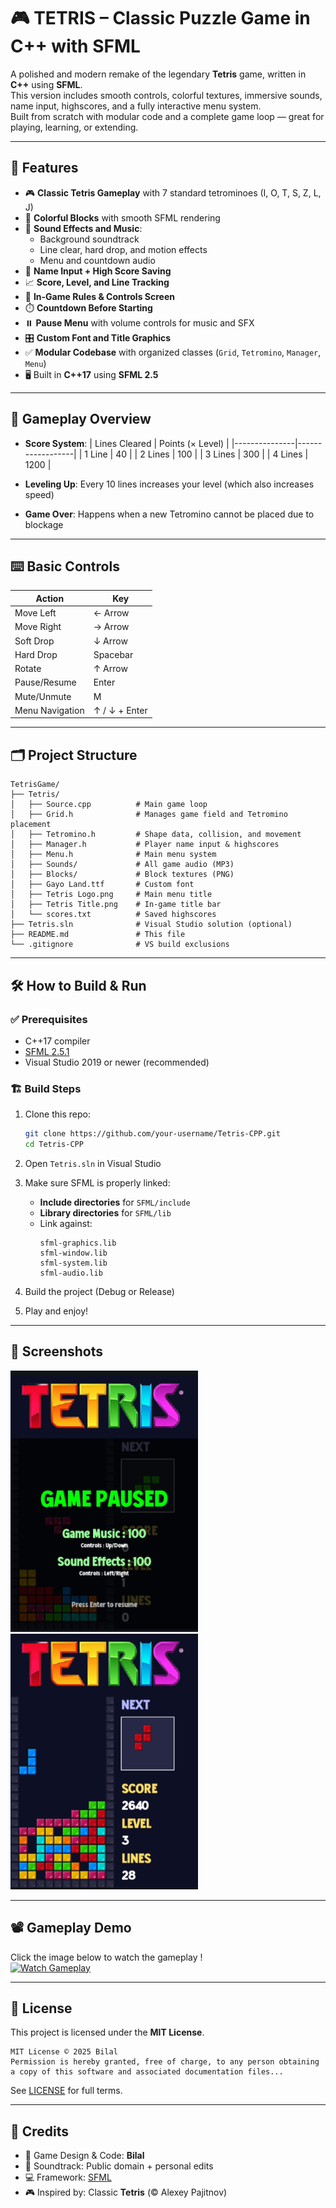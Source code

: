 
# 🎮 TETRIS – Classic Puzzle Game in C++ with SFML

A polished and modern remake of the legendary **Tetris** game, written in **C++** using **SFML**.  
This version includes smooth controls, colorful textures, immersive sounds, name input, highscores, and a fully interactive menu system.  
Built from scratch with modular code and a complete game loop — great for playing, learning, or extending.

---

## 🚀 Features

- 🎮 **Classic Tetris Gameplay** with 7 standard tetrominoes (I, O, T, S, Z, L, J)
- 🎨 **Colorful Blocks** with smooth SFML rendering
- 🎼 **Sound Effects and Music**:
  - Background soundtrack
  - Line clear, hard drop, and motion effects
  - Menu and countdown audio
- 🧠 **Name Input + High Score Saving**
- 📈 **Score, Level, and Line Tracking**
- 🧾 **In-Game Rules & Controls Screen**
- ⏱️ **Countdown Before Starting**
- ⏸️ **Pause Menu** with volume controls for music and SFX
- 🎛️ **Custom Font and Title Graphics**
- ✅ **Modular Codebase** with organized classes (`Grid`, `Tetromino`, `Manager`, `Menu`)
- 🖥️ Built in **C++17** using **SFML 2.5**

---

## 🧠 Gameplay Overview

- **Score System**:
  | Lines Cleared | Points (× Level) |
  |---------------|------------------|
  | 1 Line        | 40               |
  | 2 Lines       | 100              |
  | 3 Lines       | 300              |
  | 4 Lines       | 1200             |

- **Leveling Up**: Every 10 lines increases your level (which also increases speed)

- **Game Over**: Happens when a new Tetromino cannot be placed due to blockage

---

## ⌨️ Basic Controls

| Action              | Key            |
|---------------------|----------------|
| Move Left           | ← Arrow        |
| Move Right          | → Arrow        |
| Soft Drop           | ↓ Arrow        |
| Hard Drop           | Spacebar       |
| Rotate              | ↑ Arrow        |
| Pause/Resume        | Enter          |
| Mute/Unmute         | M              |
| Menu Navigation     | ↑ / ↓ + Enter  |

---

## 🗂️ Project Structure

```
TetrisGame/
├── Tetris/
│   ├── Source.cpp          # Main game loop
│   ├── Grid.h              # Manages game field and Tetromino placement
│   ├── Tetromino.h         # Shape data, collision, and movement
│   ├── Manager.h           # Player name input & highscores
│   ├── Menu.h              # Main menu system
│   ├── Sounds/             # All game audio (MP3)
│   ├── Blocks/             # Block textures (PNG)
│   ├── Gayo Land.ttf       # Custom font
│   ├── Tetris Logo.png     # Main menu title
│   ├── Tetris Title.png    # In-game title bar
│   └── scores.txt          # Saved highscores
├── Tetris.sln              # Visual Studio solution (optional)
├── README.md               # This file
└── .gitignore              # VS build exclusions
```

---

## 🛠️ How to Build & Run

### ✅ Prerequisites
- C++17 compiler
- [SFML 2.5.1](https://www.sfml-dev.org/)
- Visual Studio 2019 or newer (recommended)

### 🏗️ Build Steps

1. Clone this repo:
   ```bash
   git clone https://github.com/your-username/Tetris-CPP.git
   cd Tetris-CPP
   ```

2. Open `Tetris.sln` in Visual Studio

3. Make sure SFML is properly linked:
   - **Include directories** for `SFML/include`
   - **Library directories** for `SFML/lib`
   - Link against:
     ```
     sfml-graphics.lib
     sfml-window.lib
     sfml-system.lib
     sfml-audio.lib
     ```

4. Build the project (Debug or Release)

5. Play and enjoy!

---

## 📸 Screenshots

<img src="images/preview1.jpg" width="300"> <img src="images/preview2.jpg" width="300">

---

## 📽️ Gameplay Demo

Click the image below to watch the gameplay !\
[![Watch Gameplay](Tetris/Tetris%20Title.jpg)](https://github.com/bilalxfna/TETRIS/releases/download/fna.v1/TETRIS.Final.Gameplay.mp4)

---

## 📜 License

This project is licensed under the **MIT License**.

```
MIT License © 2025 Bilal  
Permission is hereby granted, free of charge, to any person obtaining a copy of this software and associated documentation files...
```

See [LICENSE](./LICENSE) for full terms.

---

## 🙌 Credits

- 🎨 Game Design & Code: **Bilal**
- 🎵 Soundtrack: Public domain + personal edits
- 💻 Framework: [SFML](https://www.sfml-dev.org/)
- 🎮 Inspired by: Classic **Tetris** (© Alexey Pajitnov)

